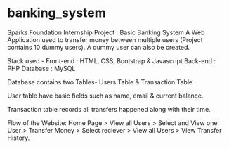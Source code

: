 # banking_system
Sparks Foundation Internship Project : Basic Banking System
A Web Application used to transfer money between multiple users (Project contains 10 dummy users). A dummy user can also be created.

Stack used - Front-end : HTML, CSS, Bootstrap & Javascript Back-end : PHP Database : MySQL

Database contains two Tables- Users Table & Transaction Table

User table have basic fields such as name, email & current balance.
 
Transaction table records all transfers happened along with their time.

Flow of the Website: Home Page > View all Users > Select and View one User > Transfer Money > Select reciever > View all Users > View Transfer History.
